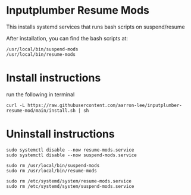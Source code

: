# Inputplumber Resume Mods

This installs systemd services that runs bash scripts on suspend/resume

After installation, you can find the bash scripts at:

```
/usr/local/bin/suspend-mods
/usr/local/bin/resume-mods
```

# Install instructions

run the following in terminal

```
curl -L https://raw.githubusercontent.com/aarron-lee/inputplumber-resume-mod/main/install.sh | sh
```

# Uninstall instructions

```
sudo systemctl disable --now resume-mods.service
sudo systemctl disable --now suspend-mods.service

sudo rm /usr/local/bin/suspend-mods
sudo rm /usr/local/bin/resume-mods

sudo rm /etc/systemd/system/resume-mods.service
sudo rm /etc/systemd/system/suspend-mods.service
```

